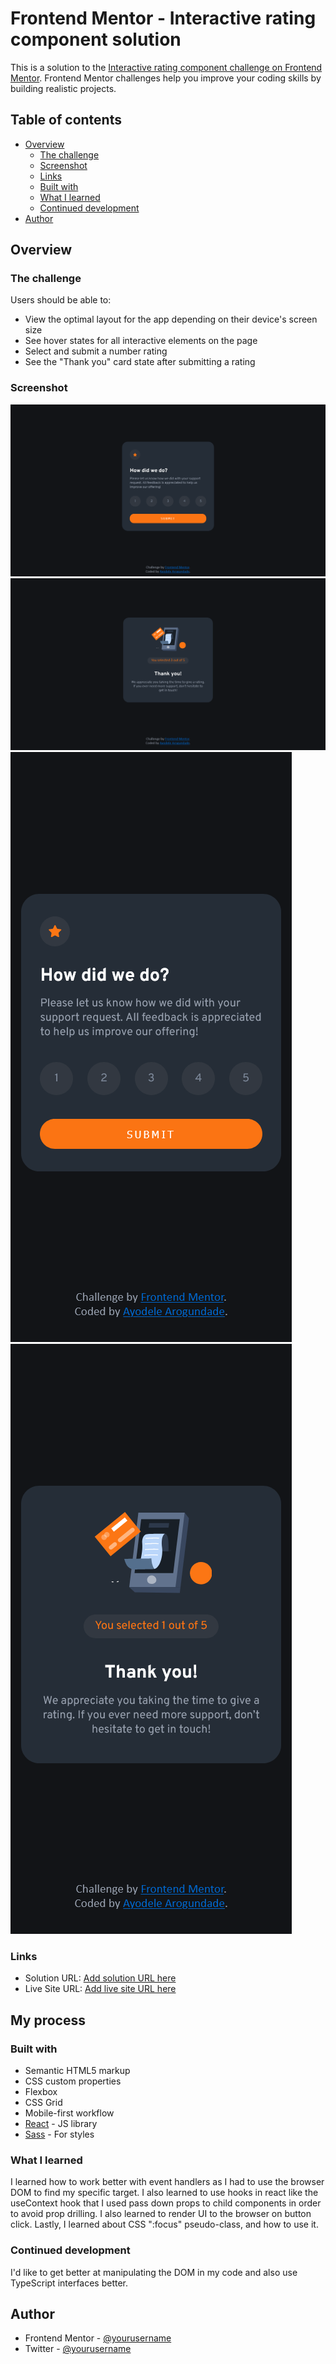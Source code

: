 # Frontend Mentor - Interactive rating component solution

This is a solution to the [Interactive rating component challenge on Frontend Mentor](https://www.frontendmentor.io/challenges/interactive-rating-component-koxpeBUmI). Frontend Mentor challenges help you improve your coding skills by building realistic projects. 

## Table of contents

- [Overview](#overview)
  - [The challenge](#the-challenge)
  - [Screenshot](#screenshot)
  - [Links](#links)
  - [Built with](#built-with)
  - [What I learned](#what-i-learned)
  - [Continued development](#continued-development)
- [Author](#author)


## Overview

### The challenge

Users should be able to:

- View the optimal layout for the app depending on their device's screen size
- See hover states for all interactive elements on the page
- Select and submit a number rating
- See the "Thank you" card state after submitting a rating

### Screenshot

![](./screenshots/Screenshot%202022-10-14%20at%2002-38-08%20React%20App.png)
![](./screenshots/Screenshot%202022-10-14%20at%2002-40-07%20React%20App.png)
![](./screenshots/Screenshot%202022-10-14%20at%2002-41-15%20React%20App.png)
![](./screenshots/Screenshot%202022-10-14%20at%2002-41-38%20React%20App.png)


### Links

- Solution URL: [Add solution URL here](https://your-solution-url.com)
- Live Site URL: [Add live site URL here](https://your-live-site-url.com)

## My process

### Built with

- Semantic HTML5 markup
- CSS custom properties
- Flexbox
- CSS Grid
- Mobile-first workflow
- [React](https://reactjs.org/) - JS library
- [Sass](https://sass-lang.com/) - For styles



### What I learned

I learned how to work better with event handlers as I had to use the browser DOM to find my specific target. I also learned to use hooks in react like the useContext hook that I used pass down props to child components in order to avoid prop drilling. I also learned to render UI to the browser on button click. Lastly, I learned about CSS ":focus" pseudo-class, and how to use it.



### Continued development

I'd like to get better at manipulating the DOM in my code and also use TypeScript interfaces better.


## Author

- Frontend Mentor - [@yourusername](https://www.frontendmentor.io/profile/Ayodelearog)
- Twitter - [@yourusername](https://twitter.com/RationalMan_)

